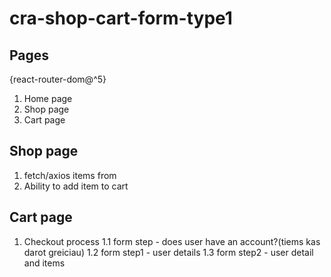 # cra-shop-cart-form-type1

## Pages

{react-router-dom@^5}

1. Home page
2. Shop page
3. Cart page

## Shop page

1. fetch/axios items from
2. Ability to add item to cart

## Cart page

1. Checkout process
   1.1 form step - does user have an account?(tiems kas darot greiciau)
   1.2 form step1 - user details
   1.3 form step2 - user detail and items
